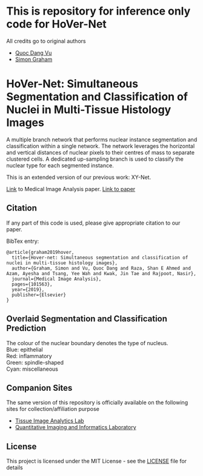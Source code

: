 # This is repository for inference only code for HoVer-Net

All credits go to original authors 

* [Quoc Dang Vu](https://github.com/vqdang)
* [Simon Graham](https://github.com/simongraham)

# HoVer-Net: Simultaneous Segmentation and Classification of Nuclei in Multi-Tissue Histology Images

A multiple branch network that performs nuclear instance segmentation and classification within a single network. The network leverages the horizontal and vertical distances of nuclear pixels to their centres of mass to separate clustered cells. A dedicated up-sampling branch is used to classify the nuclear type for each segmented instance. <br />

This is an extended version of our previous work: XY-Net.  <br />

[Link](https://www.sciencedirect.com/science/article/abs/pii/S1361841519301045?via%3Dihub) to Medical Image Analysis paper. 
[Link to paper](https://arxiv.org/abs/1812.06499v4)

## Citation

If any part of this code is used, please give appropriate citation to our paper. <br />

BibTex entry: <br />
```
@article{graham2019hover,
  title={Hover-net: Simultaneous segmentation and classification of nuclei in multi-tissue histology images},
  author={Graham, Simon and Vu, Quoc Dang and Raza, Shan E Ahmed and Azam, Ayesha and Tsang, Yee Wah and Kwak, Jin Tae and Rajpoot, Nasir},
  journal={Medical Image Analysis},
  pages={101563},
  year={2019},
  publisher={Elsevier}
}
```

## Overlaid Segmentation and Classification Prediction

The colour of the nuclear boundary denotes the type of nucleus. <br />
Blue: epithelial<br />
Red: inflammatory <br />
Green: spindle-shaped <br />
Cyan: miscellaneous

## Companion Sites
The same version of this repository is officially available on the following sites for collection/affiliation purpose

* [Tissue Image Analytics Lab](https://github.com/TIA-Lab)
* [Quantitative Imaging and Informatics Laboratory](https://github.com/QuIIL)

## License

This project is licensed under the MIT License - see the [LICENSE](LICENSE) file for details
